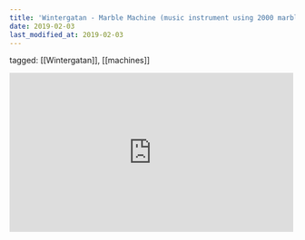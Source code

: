 ```yaml
---
title: 'Wintergatan - Marble Machine (music instrument using 2000 marbles) - YouTube'
date: 2019-02-03
last_modified_at: 2019-02-03
---
```

tagged: [[Wintergatan]], [[machines]]
<iframe allow="accelerometer; autoplay; clipboard-write; encrypted-media; gyroscope; picture-in-picture" allowfullscreen="" frameborder="0" height="281" id="youtube_iframe" src="https://www.youtube.com/embed/IvUU8joBb1Q?feature=oembed&amp;enablejsapi=1&amp;origin=https://safe.txmblr.com&amp;wmode=opaque" width="500"></iframe>